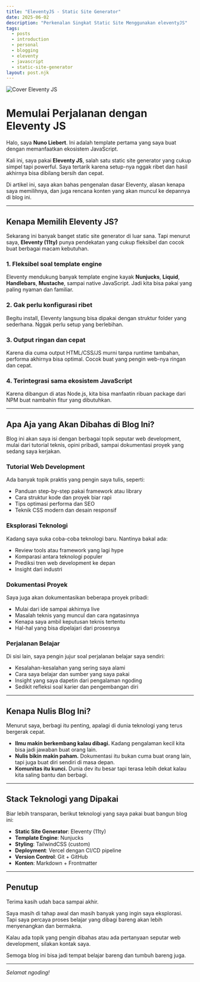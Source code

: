 ```yaml
---
title: "EleventyJS - Static Site Generator"
date: 2025-06-02
description: "Perkenalan Singkat Static Site Menggunakan eleventyJS"
tags:
  - posts
  - introduction
  - personal
  - blogging
  - eleventy
  - javascript
  - static-site-generator
layout: post.njk
---
```

![Cover Eleventy JS](/images/Posts/eleventyJS.jpg)

# Memulai Perjalanan dengan Eleventy JS

Halo, saya **Nuno Liebert**. Ini adalah template pertama yang saya buat dengan memanfaatkan ekosistem JavaScript.

Kali ini, saya pakai **Eleventy JS**, salah satu static site generator yang cukup simpel tapi powerful. Saya tertarik karena setup-nya nggak ribet dan hasil akhirnya bisa dibilang bersih dan cepat.

Di artikel ini, saya akan bahas pengenalan dasar Eleventy, alasan kenapa saya memilihnya, dan juga rencana konten yang akan muncul ke depannya di blog ini.

---

## Kenapa Memilih Eleventy JS?

Sekarang ini banyak banget static site generator di luar sana. Tapi menurut saya, **Eleventy (11ty)** punya pendekatan yang cukup fleksibel dan cocok buat berbagai macam kebutuhan.

### 1. Fleksibel soal template engine

Eleventy mendukung banyak template engine kayak **Nunjucks**, **Liquid**, **Handlebars**, **Mustache**, sampai native JavaScript. Jadi kita bisa pakai yang paling nyaman dan familiar.

### 2. Gak perlu konfigurasi ribet

Begitu install, Eleventy langsung bisa dipakai dengan struktur folder yang sederhana. Nggak perlu setup yang berlebihan.

### 3. Output ringan dan cepat

Karena dia cuma output HTML/CSS/JS murni tanpa runtime tambahan, performa akhirnya bisa optimal. Cocok buat yang pengin web-nya ringan dan cepat.

### 4. Terintegrasi sama ekosistem JavaScript

Karena dibangun di atas Node.js, kita bisa manfaatin ribuan package dari NPM buat nambahin fitur yang dibutuhkan.

---

## Apa Aja yang Akan Dibahas di Blog Ini?

Blog ini akan saya isi dengan berbagai topik seputar web development, mulai dari tutorial teknis, opini pribadi, sampai dokumentasi proyek yang sedang saya kerjakan.

### Tutorial Web Development

Ada banyak topik praktis yang pengin saya tulis, seperti:

- Panduan step-by-step pakai framework atau library
- Cara struktur kode dan proyek biar rapi
- Tips optimasi performa dan SEO
- Teknik CSS modern dan desain responsif

### Eksplorasi Teknologi

Kadang saya suka coba-coba teknologi baru. Nantinya bakal ada:

- Review tools atau framework yang lagi hype
- Komparasi antara teknologi populer
- Prediksi tren web development ke depan
- Insight dari industri

### Dokumentasi Proyek

Saya juga akan dokumentasikan beberapa proyek pribadi:

- Mulai dari ide sampai akhirnya live
- Masalah teknis yang muncul dan cara ngatasinnya
- Kenapa saya ambil keputusan teknis tertentu
- Hal-hal yang bisa dipelajari dari prosesnya

### Perjalanan Belajar

Di sisi lain, saya pengin jujur soal perjalanan belajar saya sendiri:

- Kesalahan-kesalahan yang sering saya alami
- Cara saya belajar dan sumber yang saya pakai
- Insight yang saya dapetin dari pengalaman ngoding
- Sedikit refleksi soal karier dan pengembangan diri

---

## Kenapa Nulis Blog Ini?

Menurut saya, berbagi itu penting, apalagi di dunia teknologi yang terus bergerak cepat.

- **Ilmu makin berkembang kalau dibagi.** Kadang pengalaman kecil kita bisa jadi jawaban buat orang lain.
- **Nulis bikin makin paham.** Dokumentasi itu bukan cuma buat orang lain, tapi juga buat diri sendiri di masa depan.
- **Komunitas itu kunci.** Dunia dev itu besar tapi terasa lebih dekat kalau kita saling bantu dan berbagi.

---

## Stack Teknologi yang Dipakai

Biar lebih transparan, berikut teknologi yang saya pakai buat bangun blog ini:

- **Static Site Generator**: Eleventy (11ty)
- **Template Engine**: Nunjucks
- **Styling**: TailwindCSS (custom)
- **Deployment**: Vercel dengan CI/CD pipeline
- **Version Control**: Git + GitHub
- **Konten**: Markdown + Frontmatter

---

## Penutup

Terima kasih udah baca sampai akhir.

Saya masih di tahap awal dan masih banyak yang ingin saya eksplorasi. Tapi saya percaya proses belajar yang dibagi bareng akan lebih menyenangkan dan bermakna.

Kalau ada topik yang pengin dibahas atau ada pertanyaan seputar web development, silakan kontak saya.

Semoga blog ini bisa jadi tempat belajar bareng dan tumbuh bareng juga.

---

*Selamat ngoding!*